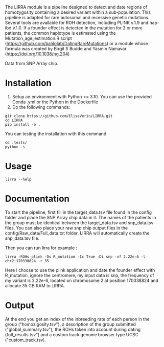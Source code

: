 The LIRRA module is a pipeline designed to detect and date regions of homozygosity containing a desired variant within a sub-population. This pipeline is adapted for rare autosomal and recessive genetic mutations. Several tools are available for ROH detection, including PLINK v.1.9 and hap-ibd v.1.0. If a founder effect is detected in the mutation for 2 or more patients, the common haplotype is estimated using the Mutation_age_estimation.R script (https://github.com/bahlolab/DatingRareMutations) or a module whose formula was created by Birgit S Budde and Yasmin Namavar (https://doi.org/10.1038/ng.204).

Data from SNP Array chip. 
# Installation

1) Setup an environment with Python >= 3.10. You can use the provided Conda .yml or the Python in the Dockerfile
2) Do the following commands:
```
git clone https://github.com/EliseVerin/LIRRA.git
cd LIRRA
pip install -e .
```
You can testing the installation with this command
```
cd .tests/
python -s 
```

# Usage
```
lirra --help 
```
# Documentation

To start the pipeline, first fill in the target_data.tsv file found in the config folder and place the SNP Array chip data in it. The names of the patients in the group must be identical between the target_data.tsv and snp_data.tsv files. You can also place your raw snp chip output files in the config/Raw_data/Full_data.txt folder. LIRRA will automatically create the snp_data.tsv file.

Then you can run lirra for example :
```
lirra -ROHs plink -Ds R_mutation -Ic True -Di snp -vf 2.22e-6 -l chr2:170338824 -r 35
```
Here I choose to use the plink application and date the founder effect with R_mutation, ignore the centromere, my input data is snp, the frequency of my variant is 2.22e-6, located on chromosome 2 at position 170338824 and allocate 35 GB RAM to LIRRA. 

# Output
At the end you get an index of the inbreeding rate of each person in the group ("homozigosity.tsv"), a description of the group submitted ("global_summary.tsv"), the ROHs taken into account during dating (full_results.tsv") and a custom track genome browser type UCSC ("custom_track.tsv).
